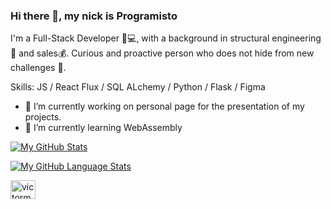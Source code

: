 ### Hi there 👋, my nick is Programisto

I'm a Full-Stack Developer 👨💻, with a background in structural engineering👷 and sales💰. Curious and proactive person who does not hide from new challenges 💪.

Skills: JS / React Flux / SQL ALchemy / Python / Flask / Figma

- 🔭 I’m currently working on personal page for the presentation of my projects. 
- 🌱 I’m currently learning WebAssembly 

[![My GitHub Stats](https://github-readme-stats.vercel.app/api/?username=programisto1011&count_private=true&theme=tokyonight&showicons=true)]()

[![My GitHub Language Stats](https://github-readme-stats.vercel.app/api/top-langs/?username=programisto1011&langs_count=5&theme=tokyonight)]()



<a href="https://linkedin.com/in/victormaynou" target="blank"><img align="center" src="https://raw.githubusercontent.com/rahuldkjain/github-profile-readme-generator/master/src/images/icons/Social/linked-in-alt.svg" alt="victormaynou" height="30" width="40" /></a>
</p>





